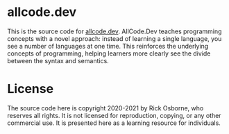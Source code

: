 # allcode.dev

This is the source code for [allcode.dev](https://allcode.dev).
AllCode.Dev teaches programming concepts with a novel approach: instead of learning a single language, you see a number of languages at one time.
This reinforces the underlying concepts of programming, helping learners more clearly see the divide between the syntax and semantics.

# License

The source code here is copyright 2020-2021 by Rick Osborne, who reserves all rights.
It is not licensed for reproduction, copying, or any other commercial use.
It is presented here as a learning resource for individuals.
